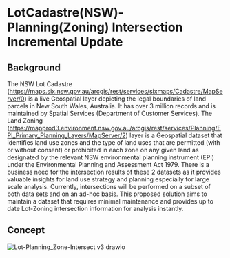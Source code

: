 # LotCadastre(NSW)-Planning(Zoning) Intersection Incremental Update
## Background
The NSW Lot Cadastre (https://maps.six.nsw.gov.au/arcgis/rest/services/sixmaps/Cadastre/MapServer/0) is a live Geospatial layer depicting the legal boundaries of land parcels in New South Wales, Australia. It has over 3 million records and is maintained by Spatial Services (Department of Customer Services).
The Land Zoning (https://mapprod3.environment.nsw.gov.au/arcgis/rest/services/Planning/EPI_Primary_Planning_Layers/MapServer/2) layer is a Geospatial dataset that identifies land use zones and the type of land uses that are permitted (with or without consent) or prohibited in each zone on any given land as designated by the relevant NSW environmental planning instrument (EPI) under the Environmental Planning and Assessment Act 1979.
There is a business need for the intersection results of these 2 datasets as it provides valuable insights for land use strategy and planning especially for large scale analysis. Currently, intersections will be performed on a subset of both data sets and on an ad-hoc basis. This proposed solution aims to maintain a dataset that requires minimal maintenance and provides up to date Lot-Zoning intersection information for analysis instantly.

## Concept

![Lot-Planning_Zone-Intersect v3 drawio](https://github.com/Pooomr/LotCadastre-Planning-Intersect-Incremental-Update/assets/140774543/7e6ade87-e15e-4ab8-a279-ed70c49ec8ae)
